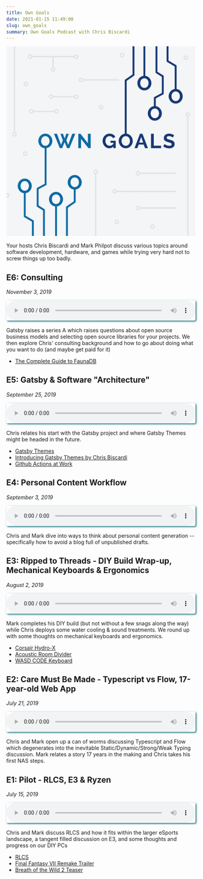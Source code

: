 ```yaml
---
title: Own Goals
date: 2021-01-15 11:49:00
slug: own_goals
summary: Own Goals Podcast with Chris Biscardi
---
```


![OG](own_goals.jpg)

Your hosts Chris Biscardi and Mark Philpot discuss various topics around software development, hardware, and games while trying very hard not to screw things up too badly.


## E6: Consulting

*November 3, 2019*

<audio controls style="width: 100%; box-shadow: 2px 2px 4px 0px #006773; border-radius: 4px;">
    <source src='https://own-goals-archive.s3-us-west-1.amazonaws.com/20191010-episode-6_tc.mp3'/>
</audio>

Gatsby raises a series A which raises questions about open source business models and selecting open source libraries for your projects. We then explore Chris' consulting background and how to go about doing what you want to do (and maybe get paid for it)

- [The Complete Guide to FaunaDB](https://egghead.io/playlists/the-complete-guide-to-faunadb-74bef44b)

## E5: Gatsby & Software "Architecture"

*September 25, 2019*

<audio controls style="width: 100%; box-shadow: 2px 2px 4px 0px #006773; border-radius: 4px;">
    <source src='https://own-goals-archive.s3-us-west-1.amazonaws.com/20190919-episode-5_tc.mp3'/>
</audio>

Chris relates his start with the Gatsby project and where Gatsby Themes might be headed in the future.

- [Gatsby Themes](https://www.gatsbyjs.org/docs/themes/what-are-gatsby-themes/)
- [Introducing Gatsby Themes by Chris Biscardi](https://www.gatsbyjs.com/gatsby-days-themes-chris/)
- [Github Actions at Work](https://egghead.io/playlists/github-actions-at-work-ad05f3ff)

## E4: Personal Content Workflow

*September 3, 2019*

<audio controls style="width: 100%; box-shadow: 2px 2px 4px 0px #006773; border-radius: 4px;">
    <source src='https://own-goals-archive.s3-us-west-1.amazonaws.com/20190826_episode_4_tc.mp3'/>
</audio>

Chris and Mark dive into ways to think about personal content generation -- specifically how to avoid a blog full of unpublished drafts.

## E3: Ripped to Threads - DIY Build Wrap-up, Mechanical Keyboards & Ergonomics

*August 2, 2019*

<audio controls style="width: 100%; box-shadow: 2px 2px 4px 0px #006773; border-radius: 4px;">
    <source src='https://own-goals-archive.s3-us-west-1.amazonaws.com/20190727_episode_3_tc.mp3'/>
</audio>

Mark completes his DIY build (but not without a few snags along the way) while Chris deploys some water cooling &amp; sound treatments. We round up with some thoughts on mechanical keyboards and ergonomics.

- [Corsair Hydro-X](https://www.corsair.com/us/en/hydro-x-series-custom-cooling)
- [Acoustic Room Divider](https://www.versare.com/shop/versifold-acoustical-room-divider.html)
- [WASD CODE Keyboard](http://www.codekeyboards.com/)

## E2: Care Must Be Made - Typescript vs Flow, 17-year-old Web App

*July 21, 2019*

<audio controls style="width: 100%; box-shadow: 2px 2px 4px 0px #006773; border-radius: 4px;">
    <source src='https://own-goals-archive.s3-us-west-1.amazonaws.com/20190711_episode_2_tc.mp3'/>
</audio>

Chris and Mark open up a can of worms discussing Typescript and Flow which degenerates into the inevitable Static/Dynamic/Strong/Weak Typing discussion. Mark relates a story 17 years in the making and Chris takes his first NAS steps.

## E1: Pilot - RLCS, E3 & Ryzen

*July 15, 2019*

<audio controls style="width: 100%; box-shadow: 2px 2px 4px 0px #006773; border-radius: 4px;">
    <source src='https://own-goals-archive.s3-us-west-1.amazonaws.com/20190615_episode_1_tc.mp3'/>
</audio>

Chris and Mark discuss RLCS and how it fits within the larger eSports landscape, a tangent filled discussion on E3, and some thoughts and progress on our DIY PCs

- [RLCS](https://www.rocketleagueesports.com/schedule/)
- [Final Fantasy VII Remake Trailer](https://www.youtube.com/watch?v=Z3xSGv3Hfio)
- [Breath of the Wild 2 Teaser](https://www.youtube.com/watch?v=3fr1Z07AV00)
